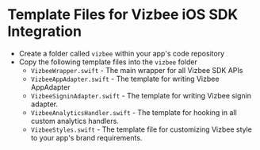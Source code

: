 # Template Files for Vizbee iOS SDK Integration

* Create a folder called ```vizbee``` within your app's code repository
* Copy the following template files into the ```vizbee``` folder
  * `VizbeeWrapper.swift` - The main wrapper for all Vizbee SDK APIs
  * `VizbeeAppAdapter.swift` - The template for writing Vizbee AppAdapter
  * `VizbeeSigninAdapter.swift` - The template for writing Vizbee signin adapter.
  * `VizbeeAnalyticsHandler.swift` - The template for hooking in all custom analytics handlers.
  * `VizbeeStyles.swift` - The template file for customizing Vizbee style to your app's brand requirements.